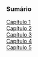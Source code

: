### Sumário
[Capítulo 1](https://github.com/w-aninha/laikanohoshi/issues/1#issue-2165067576)<br>
[Capítulo 2](https://github.com/w-aninha/laikanohoshi/issues/2#issue-2165535841)<br>
[Capítulo 3](https://github.com/w-aninha/laikanohoshi/issues/3#issue-2165542980)<br>
[Capítulo 4](https://github.com/w-aninha/laikanohoshi/issues/4#issue-2165552569)<br>
[Capítulo 5](https://github.com/w-aninha/laikanohoshi/issues/5#issue-2165553467)<br>
